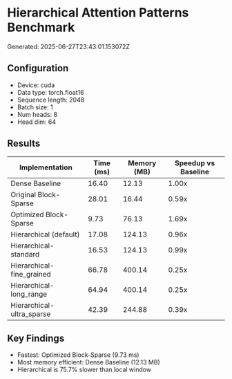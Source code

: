 # Hierarchical Attention Patterns Benchmark

Generated: 2025-06-27T23:43:01.153072Z

## Configuration

- Device: cuda
- Data type: torch.float16
- Sequence length: 2048
- Batch size: 1
- Num heads: 8
- Head dim: 64

## Results

| Implementation | Time (ms) | Memory (MB) | Speedup vs Baseline |
|----------------|-----------|-------------|--------------------|
| Dense Baseline | 16.40 | 12.13 | 1.00x |
| Original Block-Sparse | 28.01 | 16.44 | 0.59x |
| Optimized Block-Sparse | 9.73 | 76.13 | 1.69x |
| Hierarchical (default) | 17.08 | 124.13 | 0.96x |
| Hierarchical-standard | 16.53 | 124.13 | 0.99x |
| Hierarchical-fine_grained | 66.78 | 400.14 | 0.25x |
| Hierarchical-long_range | 64.94 | 400.14 | 0.25x |
| Hierarchical-ultra_sparse | 42.39 | 244.88 | 0.39x |

## Key Findings

- Fastest: Optimized Block-Sparse (9.73 ms)
- Most memory efficient: Dense Baseline (12.13 MB)
- Hierarchical is 75.7% slower than local window
